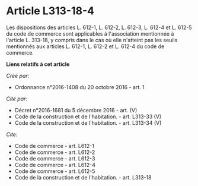 # Article L313-18-4

Les dispositions des articles L. 612-1, L. 612-2, L. 612-3, L. 612-4 et L. 612-5 du code de commerce sont applicables à
l'association mentionnée à l'article L. 313-18, y compris dans le cas où elle n'atteint pas les seuils mentionnés aux
articles L. 612-1, L. 612-2 et L. 612-4 du code de commerce.

**Liens relatifs à cet article**

_Créé par_:

  - Ordonnance n°2016-1408 du 20 octobre 2016 - art. 1

_Cité par_:

  - Décret n°2016-1681 du 5 décembre 2016 - art. (V)
  - Code de la construction et de l'habitation. - art. L313-33 (V)
  - Code de la construction et de l'habitation. - art. L313-34 (V)

_Cite_:

  - Code de commerce - art. L612-1
  - Code de commerce - art. L612-2
  - Code de commerce - art. L612-3
  - Code de commerce - art. L612-4
  - Code de commerce - art. L612-5
  - Code de la construction et de l'habitation. - art. L313-18
